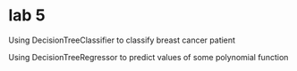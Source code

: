 # lab 5

Using DecisionTreeClassifier to classify breast cancer patient

Using DecisionTreeRegressor to predict values of some polynomial function
